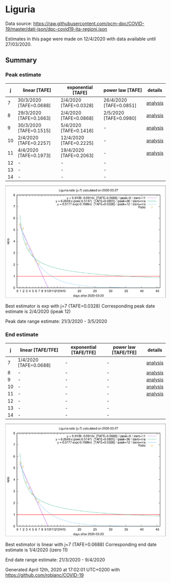 # Liguria


Data source: https://raw.githubusercontent.com/pcm-dpc/COVID-19/master/dati-json/dpc-covid19-ita-regioni.json

Estimates in this page were made on 12/4/2020 with data available until 27/03/2020.


## Summary 

### Peak estimate 
|j|linear [TAFE]|exponential [TAFE]|power law [TAFE]|details|
|---|----|-----------|---------|-------|
|7|30/3/2020 [TAFE=0.0688]|2/4/2020 [TAFE=0.0328]|26/4/2020 [TAFE=0.0851]|[analysis](COVID-19_liguria_j7_2020-03-27.md)|
|8|29/3/2020 [TAFE=0.1663]|2/4/2020 [TAFE=0.0868]|2/5/2020 [TAFE=0.0980]|[analysis](COVID-19_liguria_j8_2020-03-27.md)|
|9|30/3/2020 [TAFE=0.1515]|5/4/2020 [TAFE=0.1416]|-|[analysis](COVID-19_liguria_j9_2020-03-27.md)|
|10|2/4/2020 [TAFE=0.2257]|12/4/2020 [TAFE=0.2225]|-|[analysis](COVID-19_liguria_j10_2020-03-27.md)|
|11|4/4/2020 [TAFE=0.1973]|19/4/2020 [TAFE=0.2063]|-|[analysis](COVID-19_liguria_j11_2020-03-27.md)|
|12|-|-|-||
|13|-|-|-||
|14|-|-|-||

![best peak estimate](COVID-19_liguria_j7_2020-03-27.png)

Best estimator is exp with j=7 (TAFE=0.0328)
Corresponding peak date estimate is 2/4/2020 (ipeak 12)


Peak date range estimate: 21/3/2020 - 3/5/2020

### End estimate 
|j|linear [TAFE/TFE]|exponential [TAFE/TFE]|power law [TAFE/TFE]|details|
|---|----|-----------|---------|-------|
|7|1/4/2020 [TAFE=0.0688]|-|-|[analysis](COVID-19_liguria_j7_2020-03-27.md)|
|8|-|-|-|[analysis](COVID-19_liguria_j8_2020-03-27.md)|
|9|-|-|-|[analysis](COVID-19_liguria_j9_2020-03-27.md)|
|10|-|-|-|[analysis](COVID-19_liguria_j10_2020-03-27.md)|
|11|-|-|-|[analysis](COVID-19_liguria_j11_2020-03-27.md)|
|12|-|-|-||
|13|-|-|-||
|14|-|-|-||

![best zero estimate](COVID-19_liguria_j7_2020-03-27.png)

Best estimator is linear with j=7 (TAFE=0.0688)
Corresponding end date estimate is 1/4/2020 (izero 11)


End date range estimate: 21/3/2020 - 9/4/2020

Generated April 12th, 2020 at 17:02:01 UTC+0200 with https://github.com/robianc/COVID-19
